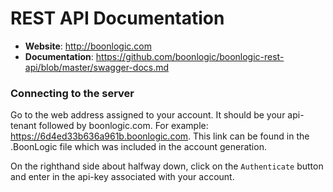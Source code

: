 # REST API Documentation

- __Website__: http://boonlogic.com
- __Documentation__: https://github.com/boonlogic/boonlogic-rest-api/blob/master/swagger-docs.md

### Connecting to the server
Go to the web address assigned to your account. It should be your api-tenant followed by boonlogic.com. For example: https://6d4ed33b636a961b.boonlogic.com. This link can be found in the .BoonLogic file which was included in the account generation.

On the righthand side about halfway down, click on the `Authenticate` button and enter in the api-key associated with your account.
